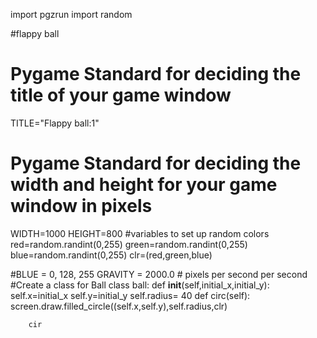 import pgzrun
import random

#flappy ball

# Pygame Standard for deciding the title of your game window
TITLE="Flappy ball:1"
# Pygame Standard for deciding the width and height for your game window in pixels
WIDTH=1000
HEIGHT=800
#variables to set up random colors
red=random.randint(0,255)
green=random.randint(0,255)
blue=random.randint(0,255)
clr=(red,green,blue)

#BLUE = 0, 128, 255
GRAVITY = 2000.0  # pixels per second per second
#Create a class for Ball
class ball:
    def __init__(self,initial_x,initial_y):
        self.x=initial_x
        self.y=initial_y
        self.radius= 40
    def circ(self):
        screen.draw.filled_circle((self.x,self.y),self.radius,clr)


        cir
